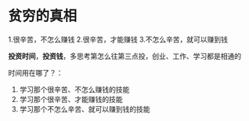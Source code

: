 # 贫穷的真相

1.很辛苦，不怎么赚钱
2.很辛苦，才能赚钱
3.不怎么辛苦，就可以赚到钱

**投资时间**，**投资钱**，多思考第怎么往第三点投，创业、工作、学习都是相通的

时间用在哪了？：

1. 学习那个很辛苦、不怎么赚钱的技能
2. 学习那个很辛苦、才能赚钱的技能
3. 学习那个不怎么辛苦、就可以赚到钱的技能